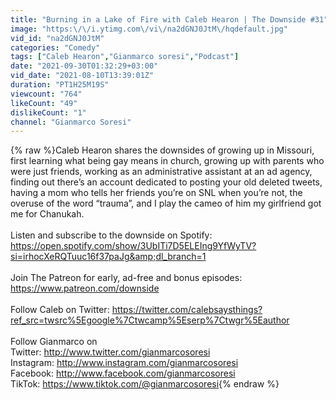 ```yaml
---
title: "Burning in a Lake of Fire with Caleb Hearon | The Downside #31"
image: "https:\/\/i.ytimg.com\/vi\/na2dGNJ0JtM\/hqdefault.jpg"
vid_id: "na2dGNJ0JtM"
categories: "Comedy"
tags: ["Caleb Hearon","Gianmarco soresi","Podcast"]
date: "2021-09-30T01:32:29+03:00"
vid_date: "2021-08-10T13:39:01Z"
duration: "PT1H25M19S"
viewcount: "764"
likeCount: "49"
dislikeCount: "1"
channel: "Gianmarco Soresi"
---
```

{% raw %}Caleb Hearon shares the downsides of growing up in Missouri, first learning what being gay means in church, growing up with parents who were just friends, working as an administrative assistant at an ad agency, finding out there’s an account dedicated to posting your old deleted tweets, having a mom who tells her friends you’re on SNL when you’re not, the overuse of the word “trauma”, and I play the cameo of him my girlfriend got me for Chanukah.<br /><br />Listen and subscribe to the downside on Spotify:<br /><a rel="nofollow" target="blank" href="https://open.spotify.com/show/3UbITi7D5ELEIng9YfWyTV?si=irhocXeRQTuuc16f37paJg&amp;dl_branch=1">https://open.spotify.com/show/3UbITi7D5ELEIng9YfWyTV?si=irhocXeRQTuuc16f37paJg&amp;dl_branch=1</a><br /><br />Join The Patreon for early, ad-free and bonus episodes: <a rel="nofollow" target="blank" href="https://www.patreon.com/downside">https://www.patreon.com/downside</a><br /><br />Follow Caleb on Twitter: <a rel="nofollow" target="blank" href="https://twitter.com/calebsaysthings?ref_src=twsrc%5Egoogle%7Ctwcamp%5Eserp%7Ctwgr%5Eauthor">https://twitter.com/calebsaysthings?ref_src=twsrc%5Egoogle%7Ctwcamp%5Eserp%7Ctwgr%5Eauthor</a><br /><br />Follow Gianmarco on<br />Twitter: <a rel="nofollow" target="blank" href="http://www.twitter.com/gianmarcosoresi">http://www.twitter.com/gianmarcosoresi</a><br />Instagram: <a rel="nofollow" target="blank" href="http://www.instagram.com/gianmarcosoresi">http://www.instagram.com/gianmarcosoresi</a><br />Facebook: <a rel="nofollow" target="blank" href="http://www.facebook.com/gianmarcosoresi">http://www.facebook.com/gianmarcosoresi</a><br />TikTok: <a rel="nofollow" target="blank" href="https://www.tiktok.com/@gianmarcosoresi">https://www.tiktok.com/@gianmarcosoresi</a>{% endraw %}
